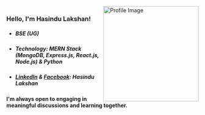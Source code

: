 <img align="right" width="250" src="https://user-images.githubusercontent.com/74038190/212257468-1e9a91f1-b626-4baa-b15d-5c385dfa7ed2.gif" alt="Profile Image" />

### Hello, I'm Hasindu Lakshan!
- ##### BSE (UG)
- ##### Technology: MERN Stack (MongoDB, Express.js, React.js, Node.js) & Python
- ##### [**LinkedIn**](https://www.linkedin.com/in/hasindulakshan/) & [**Facebook**](https://www.facebook.com/hasindu.lakshan.1272): Hasindu Lakshan

#### I'm always open to engaging in meaningful discussions and learning together.


